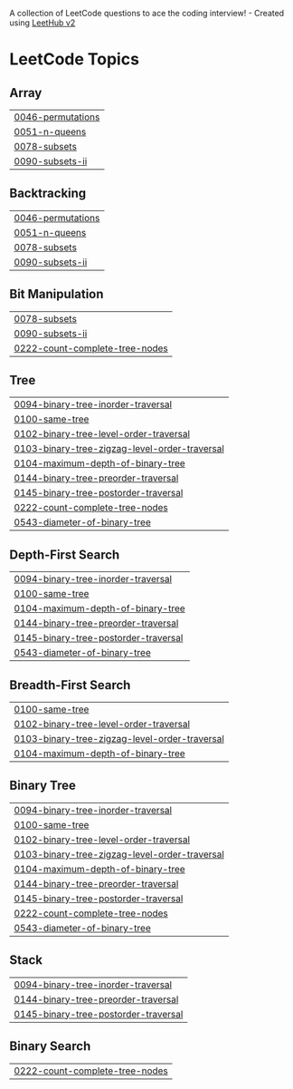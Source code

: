 A collection of LeetCode questions to ace the coding interview! - Created using [LeetHub v2](https://github.com/arunbhardwaj/LeetHub-2.0)
<!---LeetCode Topics Start-->
# LeetCode Topics
## Array
|  |
| ------- |
| [0046-permutations](https://github.com/Arvi7048/Assignment_BTech2026_2201921520041/tree/master/0046-permutations) |
| [0051-n-queens](https://github.com/Arvi7048/Assignment_BTech2026_2201921520041/tree/master/0051-n-queens) |
| [0078-subsets](https://github.com/Arvi7048/Assignment_BTech2026_2201921520041/tree/master/0078-subsets) |
| [0090-subsets-ii](https://github.com/Arvi7048/Assignment_BTech2026_2201921520041/tree/master/0090-subsets-ii) |
## Backtracking
|  |
| ------- |
| [0046-permutations](https://github.com/Arvi7048/Assignment_BTech2026_2201921520041/tree/master/0046-permutations) |
| [0051-n-queens](https://github.com/Arvi7048/Assignment_BTech2026_2201921520041/tree/master/0051-n-queens) |
| [0078-subsets](https://github.com/Arvi7048/Assignment_BTech2026_2201921520041/tree/master/0078-subsets) |
| [0090-subsets-ii](https://github.com/Arvi7048/Assignment_BTech2026_2201921520041/tree/master/0090-subsets-ii) |
## Bit Manipulation
|  |
| ------- |
| [0078-subsets](https://github.com/Arvi7048/Assignment_BTech2026_2201921520041/tree/master/0078-subsets) |
| [0090-subsets-ii](https://github.com/Arvi7048/Assignment_BTech2026_2201921520041/tree/master/0090-subsets-ii) |
| [0222-count-complete-tree-nodes](https://github.com/Arvi7048/Assignment_BTech2026_2201921520041/tree/master/0222-count-complete-tree-nodes) |
## Tree
|  |
| ------- |
| [0094-binary-tree-inorder-traversal](https://github.com/Arvi7048/Assignment_BTech2026_2201921520041/tree/master/0094-binary-tree-inorder-traversal) |
| [0100-same-tree](https://github.com/Arvi7048/Assignment_BTech2026_2201921520041/tree/master/0100-same-tree) |
| [0102-binary-tree-level-order-traversal](https://github.com/Arvi7048/Assignment_BTech2026_2201921520041/tree/master/0102-binary-tree-level-order-traversal) |
| [0103-binary-tree-zigzag-level-order-traversal](https://github.com/Arvi7048/Assignment_BTech2026_2201921520041/tree/master/0103-binary-tree-zigzag-level-order-traversal) |
| [0104-maximum-depth-of-binary-tree](https://github.com/Arvi7048/Assignment_BTech2026_2201921520041/tree/master/0104-maximum-depth-of-binary-tree) |
| [0144-binary-tree-preorder-traversal](https://github.com/Arvi7048/Assignment_BTech2026_2201921520041/tree/master/0144-binary-tree-preorder-traversal) |
| [0145-binary-tree-postorder-traversal](https://github.com/Arvi7048/Assignment_BTech2026_2201921520041/tree/master/0145-binary-tree-postorder-traversal) |
| [0222-count-complete-tree-nodes](https://github.com/Arvi7048/Assignment_BTech2026_2201921520041/tree/master/0222-count-complete-tree-nodes) |
| [0543-diameter-of-binary-tree](https://github.com/Arvi7048/Assignment_BTech2026_2201921520041/tree/master/0543-diameter-of-binary-tree) |
## Depth-First Search
|  |
| ------- |
| [0094-binary-tree-inorder-traversal](https://github.com/Arvi7048/Assignment_BTech2026_2201921520041/tree/master/0094-binary-tree-inorder-traversal) |
| [0100-same-tree](https://github.com/Arvi7048/Assignment_BTech2026_2201921520041/tree/master/0100-same-tree) |
| [0104-maximum-depth-of-binary-tree](https://github.com/Arvi7048/Assignment_BTech2026_2201921520041/tree/master/0104-maximum-depth-of-binary-tree) |
| [0144-binary-tree-preorder-traversal](https://github.com/Arvi7048/Assignment_BTech2026_2201921520041/tree/master/0144-binary-tree-preorder-traversal) |
| [0145-binary-tree-postorder-traversal](https://github.com/Arvi7048/Assignment_BTech2026_2201921520041/tree/master/0145-binary-tree-postorder-traversal) |
| [0543-diameter-of-binary-tree](https://github.com/Arvi7048/Assignment_BTech2026_2201921520041/tree/master/0543-diameter-of-binary-tree) |
## Breadth-First Search
|  |
| ------- |
| [0100-same-tree](https://github.com/Arvi7048/Assignment_BTech2026_2201921520041/tree/master/0100-same-tree) |
| [0102-binary-tree-level-order-traversal](https://github.com/Arvi7048/Assignment_BTech2026_2201921520041/tree/master/0102-binary-tree-level-order-traversal) |
| [0103-binary-tree-zigzag-level-order-traversal](https://github.com/Arvi7048/Assignment_BTech2026_2201921520041/tree/master/0103-binary-tree-zigzag-level-order-traversal) |
| [0104-maximum-depth-of-binary-tree](https://github.com/Arvi7048/Assignment_BTech2026_2201921520041/tree/master/0104-maximum-depth-of-binary-tree) |
## Binary Tree
|  |
| ------- |
| [0094-binary-tree-inorder-traversal](https://github.com/Arvi7048/Assignment_BTech2026_2201921520041/tree/master/0094-binary-tree-inorder-traversal) |
| [0100-same-tree](https://github.com/Arvi7048/Assignment_BTech2026_2201921520041/tree/master/0100-same-tree) |
| [0102-binary-tree-level-order-traversal](https://github.com/Arvi7048/Assignment_BTech2026_2201921520041/tree/master/0102-binary-tree-level-order-traversal) |
| [0103-binary-tree-zigzag-level-order-traversal](https://github.com/Arvi7048/Assignment_BTech2026_2201921520041/tree/master/0103-binary-tree-zigzag-level-order-traversal) |
| [0104-maximum-depth-of-binary-tree](https://github.com/Arvi7048/Assignment_BTech2026_2201921520041/tree/master/0104-maximum-depth-of-binary-tree) |
| [0144-binary-tree-preorder-traversal](https://github.com/Arvi7048/Assignment_BTech2026_2201921520041/tree/master/0144-binary-tree-preorder-traversal) |
| [0145-binary-tree-postorder-traversal](https://github.com/Arvi7048/Assignment_BTech2026_2201921520041/tree/master/0145-binary-tree-postorder-traversal) |
| [0222-count-complete-tree-nodes](https://github.com/Arvi7048/Assignment_BTech2026_2201921520041/tree/master/0222-count-complete-tree-nodes) |
| [0543-diameter-of-binary-tree](https://github.com/Arvi7048/Assignment_BTech2026_2201921520041/tree/master/0543-diameter-of-binary-tree) |
## Stack
|  |
| ------- |
| [0094-binary-tree-inorder-traversal](https://github.com/Arvi7048/Assignment_BTech2026_2201921520041/tree/master/0094-binary-tree-inorder-traversal) |
| [0144-binary-tree-preorder-traversal](https://github.com/Arvi7048/Assignment_BTech2026_2201921520041/tree/master/0144-binary-tree-preorder-traversal) |
| [0145-binary-tree-postorder-traversal](https://github.com/Arvi7048/Assignment_BTech2026_2201921520041/tree/master/0145-binary-tree-postorder-traversal) |
## Binary Search
|  |
| ------- |
| [0222-count-complete-tree-nodes](https://github.com/Arvi7048/Assignment_BTech2026_2201921520041/tree/master/0222-count-complete-tree-nodes) |
<!---LeetCode Topics End-->